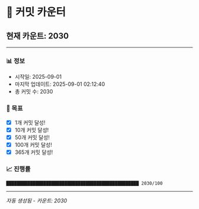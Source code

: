 # 🔢 커밋 카운터

## 현재 카운트: 2030

---

### 📊 정보
- 시작일: 2025-09-01
- 마지막 업데이트: 2025-09-01 02:12:40
- 총 커밋 수: 2030

### 🎯 목표
- [x] 1개 커밋 달성!
- [x] 10개 커밋 달성!
- [x] 50개 커밋 달성!
- [x] 100개 커밋 달성!
- [x] 365개 커밋 달성!

### 📈 진행률
```
██████████████████████████████████████████████████ 2030/100
```

---
*자동 생성됨 - 카운트: 2030*
